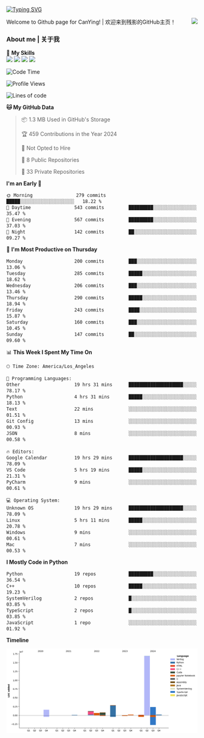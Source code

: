 [![Typing SVG](https://readme-typing-svg.herokuapp.com?size=25&duration=3500&color=00FFFF&vCenter=true&width=250&height=40&lines=Hi+Welcome+%F0%9F%91%8B%F0%9F%8F%BB;I'm+CanYing|残影)](https://git.io/typing-svg)

<a href="#">
  <img align="right" src="https://github-readme-stats.vercel.app/api?username=CanYing0913&count_private=true&rank_icon=github&show_icons=true&bg_color=15,f2f7fd,E0EAFC&" />
</a>

Welcome to Github page for CanYing! | 欢迎来到残影的GitHub主页！

### About me | 关于我

🌟 **My Skills**  
![](https://img.shields.io/badge/-C-A8B9CC?style=flat-square&logo=C&logoColor=fff)
![](https://img.shields.io/badge/-C++-00599C?style=flat-square&logo=Cpp&logoColor=fff)
![](https://img.shields.io/badge/-Python-3776AB?style=flat-square&logo=Python&logoColor=fff)
![](https://img.shields.io/badge/-Linux-000000?style=flat-square&logo=Linux&logoColor=fff)

<!--START_SECTION:waka-->
![Code Time](http://img.shields.io/badge/Code%20Time-1%2C292%20hrs%2012%20mins-blue)

![Profile Views](http://img.shields.io/badge/Profile%20Views-1-blue)

![Lines of code](https://img.shields.io/badge/From%20Hello%20World%20I%27ve%20Written-26.8%20million%20lines%20of%20code-blue)

**🐱 My GitHub Data** 

> 📦 1.3 MB Used in GitHub's Storage 
 > 
> 🏆 459 Contributions in the Year 2024
 > 
> 🚫 Not Opted to Hire
 > 
> 📜 8 Public Repositories 
 > 
> 🔑 33 Private Repositories 
 > 
**I'm an Early 🐤** 

```text
🌞 Morning                279 commits         █████░░░░░░░░░░░░░░░░░░░░   18.22 % 
🌆 Daytime                543 commits         █████████░░░░░░░░░░░░░░░░   35.47 % 
🌃 Evening                567 commits         █████████░░░░░░░░░░░░░░░░   37.03 % 
🌙 Night                  142 commits         ██░░░░░░░░░░░░░░░░░░░░░░░   09.27 % 
```
📅 **I'm Most Productive on Thursday** 

```text
Monday                   200 commits         ███░░░░░░░░░░░░░░░░░░░░░░   13.06 % 
Tuesday                  285 commits         █████░░░░░░░░░░░░░░░░░░░░   18.62 % 
Wednesday                206 commits         ███░░░░░░░░░░░░░░░░░░░░░░   13.46 % 
Thursday                 290 commits         █████░░░░░░░░░░░░░░░░░░░░   18.94 % 
Friday                   243 commits         ████░░░░░░░░░░░░░░░░░░░░░   15.87 % 
Saturday                 160 commits         ███░░░░░░░░░░░░░░░░░░░░░░   10.45 % 
Sunday                   147 commits         ██░░░░░░░░░░░░░░░░░░░░░░░   09.60 % 
```


📊 **This Week I Spent My Time On** 

```text
🕑︎ Time Zone: America/Los_Angeles

💬 Programming Languages: 
Other                    19 hrs 31 mins      ████████████████████░░░░░   78.17 % 
Python                   4 hrs 31 mins       █████░░░░░░░░░░░░░░░░░░░░   18.13 % 
Text                     22 mins             ░░░░░░░░░░░░░░░░░░░░░░░░░   01.51 % 
Git Config               13 mins             ░░░░░░░░░░░░░░░░░░░░░░░░░   00.93 % 
JSON                     8 mins              ░░░░░░░░░░░░░░░░░░░░░░░░░   00.58 % 

🔥 Editors: 
Google Calendar          19 hrs 29 mins      ████████████████████░░░░░   78.09 % 
VS Code                  5 hrs 19 mins       █████░░░░░░░░░░░░░░░░░░░░   21.31 % 
PyCharm                  9 mins              ░░░░░░░░░░░░░░░░░░░░░░░░░   00.61 % 

💻 Operating System: 
Unknown OS               19 hrs 29 mins      ████████████████████░░░░░   78.09 % 
Linux                    5 hrs 11 mins       █████░░░░░░░░░░░░░░░░░░░░   20.78 % 
Windows                  9 mins              ░░░░░░░░░░░░░░░░░░░░░░░░░   00.61 % 
Mac                      7 mins              ░░░░░░░░░░░░░░░░░░░░░░░░░   00.53 % 
```

**I Mostly Code in Python** 

```text
Python                   19 repos            █████████░░░░░░░░░░░░░░░░   36.54 % 
C++                      10 repos            █████░░░░░░░░░░░░░░░░░░░░   19.23 % 
SystemVerilog            2 repos             █░░░░░░░░░░░░░░░░░░░░░░░░   03.85 % 
TypeScript               2 repos             █░░░░░░░░░░░░░░░░░░░░░░░░   03.85 % 
JavaScript               1 repo              ░░░░░░░░░░░░░░░░░░░░░░░░░   01.92 % 
```



**Timeline**

![Lines of Code chart](https://raw.githubusercontent.com/CanYing0913/CanYing0913/master/assets/bar_graph.png)


<!--END_SECTION:waka-->
